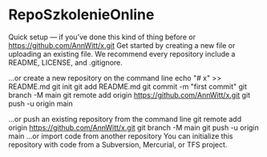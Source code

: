 # RepoSzkolenieOnline

Quick setup — if you’ve done this kind of thing before
or	
https://github.com/AnnWitt/x.git
Get started by creating a new file or uploading an existing file. We recommend every repository include a README, LICENSE, and .gitignore.

…or create a new repository on the command line
echo "# x" >> README.md
git init
git add README.md
git commit -m "first commit"
git branch -M main
git remote add origin https://github.com/AnnWitt/x.git
git push -u origin main
                
…or push an existing repository from the command line
git remote add origin https://github.com/AnnWitt/x.git
git branch -M main
git push -u origin main
…or import code from another repository
You can initialize this repository with code from a Subversion, Mercurial, or TFS project.
